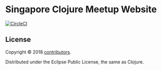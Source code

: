 Singapore Clojure Meetup Website
================================

[![CircleCI](https://circleci.com/gh/clj-sg/clj-sg-website/tree/master.svg?style=svg)](https://circleci.com/gh/clj-sg/clj-sg-website/tree/master)

## License

Copyright © 2018 [contributors](https://github.com/clj-sg/clj-sg-website/contributors).

Distributed under the Eclipse Public License, the same as Clojure.
